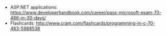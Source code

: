 - ASP.NET applications: https://www.developerhandbook.com/career/pass-microsoft-exam-70-486-in-30-days/
- Flashcards: http://www.cram.com/flashcards/programming-in-c-70-483-5988538
